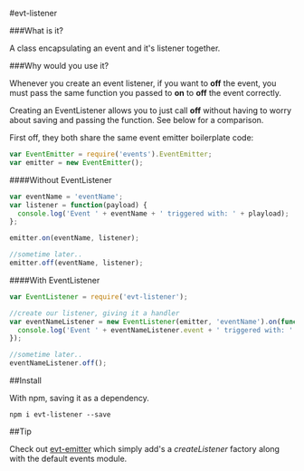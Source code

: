 #evt-listener

###What is it?

A class encapsulating an event and it's listener together.

###Why would you use it?

Whenever you create an event listener, if you want to **off** the event, you must pass the same function you passed to **on** to **off** the event correctly.

Creating an EventListener allows you to just call **off** without having to worry about saving and passing the function. See below for a comparison.

First off, they both share the same event emitter boilerplate code:

```js
var EventEmitter = require('events').EventEmitter;
var emitter = new EventEmitter();
```

####Without EventListener

```js
var eventName = 'eventName';
var listener = function(payload) {
  console.log('Event ' + eventName + ' triggered with: ' + playload);
};

emitter.on(eventName, listener);

//sometime later..
emitter.off(eventName, listener);
``` 

####With EventListener

```js
var EventListener = require('evt-listener');

//create our listener, giving it a handler
var eventNameListener = new EventListener(emitter, 'eventName').on(function(payload) {
  console.log('Event ' + eventNameListener.event + ' triggered with: ' + playload);
});

//sometime later..
eventNameListener.off();
``` 

##Install

With npm, saving it as a dependency.

    npm i evt-listener --save

##Tip

Check out [evt-emitter](https://www.npmjs.org/package/evt-emitter) which simply add's a *createListener* factory along with the default events module.